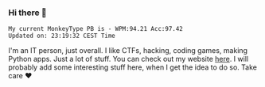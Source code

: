 ### Hi there 👋
<!-- PB START -->
```
My current MonkeyType PB is - WPM:94.21 Acc:97.42
Updated on: 23:19:32 CEST Time
```
<!-- PB END -->
I'm an IT person, just overall. I like CTFs, hacking, coding games, making Python apps. Just a lot of stuff.
You can check out my website [here](https://skill3472.github.io/).
I will probably add some interesting stuff here, when I get the idea to do so. Take care ❤️
